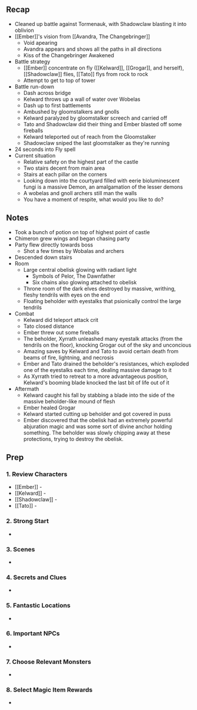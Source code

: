 
## Recap
* Cleaned up battle against Tormenauk, with Shadowclaw blasting it into oblivion
* [[Ember]]'s vision from [[Avandra, The Changebringer]]
	* Void apearing
	* Avandra appears and shows all the paths in all directions
	* Kiss of the Changebringer Awakened
* Battle strategy
	* [[Ember]] concentrate on fly ([[Kelward]], [[Grogar]], and herself), [[Shadowclaw]] flies, [[Tato]] flys from rock to rock
	* Attempt to get to top of tower
* Battle run-down
	* Dash across bridge
	* Kelward throws up a wall of water over Wobelas
	* Dash up to first battlements
	* Ambushed by gloomstalkers and gnolls
	* Kelward paralyzed by gloomstalker screech and carried off
	* Tato and Shadowclaw did their thing and Ember blasted off some fireballs
	* Kelward teleported out of reach from the Gloomstalker
	* Shadowclaw sniped the last gloomstalker as they're running
* 24 seconds into Fly spell
* Current situation
	* Relative safety on the highest part of the castle
	* Two stairs decent from main area
	* Stairs at each pillar on the corners
	* Looking down into the courtyard filled with eerie bioluminescent fungi is a massive Demon, an amalgamation of the lesser demons
	* A wobelas and gnoll archers still man the walls
	* You have a moment of respite, what would you like to do?

## Notes

* Took a bunch of potion on top of highest point of castle
* Chimeron grew wings and began chasing party
* Party flew directly towards boss
	* Shot a few times by Wobalas and archers
* Descended down stairs
* Room
	* Large central obelisk glowing with radiant light
		* Symbols of Pelor, The Dawnfather
		* Six chains also glowing attached to obelisk
	* Throne room of the dark elves destroyed by massive, writhing, fleshy tendrils with eyes on the end
	* Floating beholder with eyestalks that psionically control the large tendrils
* Combat
	* Kelward did teleport attack crit
	* Tato closed distance
	* Ember threw out some fireballs
	* The beholder, Xyrrath unleashed many eyestalk attacks (from the tendrils on the floor), knocking Grogar out of the sky and unconcious
	* Amazing saves by Kelward and Tato to avoid certain death from beams of fire, lightning, and necrosis
	* Ember and Tato drained the beholder's resistances, which exploded one of the eyestalks each time, dealing massive damage to it
	* As Xyrrath tried to retreat to a more advantageous position, Kelward's booming blade knocked the last bit of life out of it
* Aftermath
	* Kelward caught his fall by stabbing a blade into the side of the massive beholder-like mound of flesh
	* Ember healed Grogar
	* Kelward started cutting up beholder and got covered in puss
	* Ember discovered that the obelisk had an extremely powerful abjuration magic and was some sort of divine anchor holding something. The beholder was slowly chipping away at these protections, trying to destroy the obelisk.

## Prep
### 1. Review Characters

* [[Ember]] - 
* [[Kelward]] -
* [[Shadowclaw]] - 
* [[Tato]] - 

### 2. Strong Start

* 

### 3. Scenes

* 

### 4. Secrets and Clues

* 

### 5. Fantastic Locations

* 

### 6. Important NPCs

* 

### 7. Choose Relevant Monsters

* 

### 8. Select Magic Item Rewards

* 
